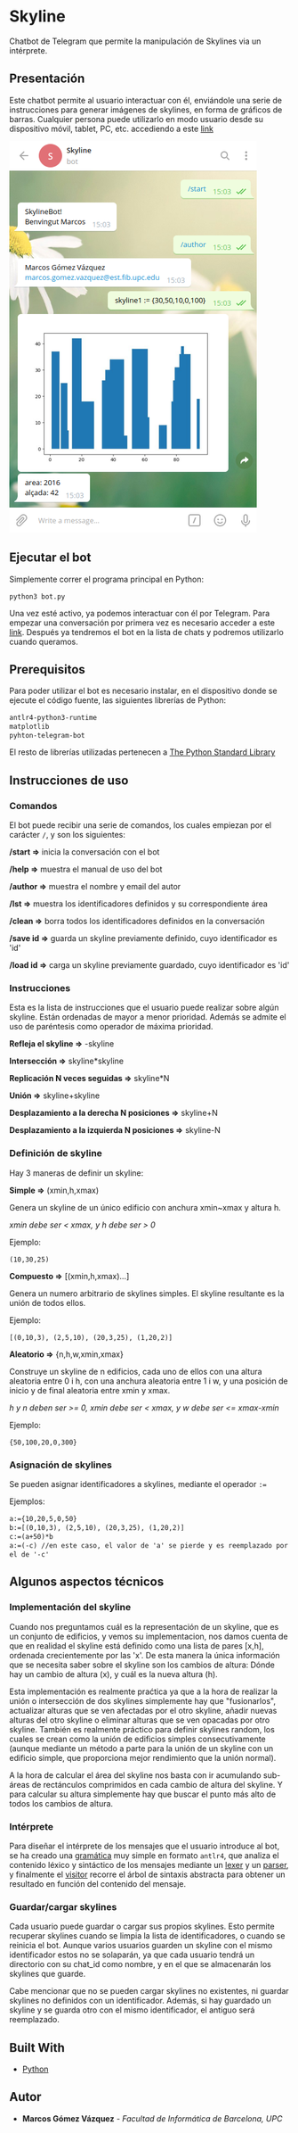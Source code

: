 # Skyline

Chatbot de Telegram que permite la manipulación de Skylines via un intérprete.

## Presentación

Este chatbot permite al usuario interactuar con él, enviándole una serie de instrucciones para generar imágenes de skylines, en forma de gráficos de barras. Cualquier persona puede utilizarlo en modo usuario desde su dispositivo móvil, tablet, PC, etc. accediendo a este [link](http://t.me/skyline_marcos_bot)

![Ejemplo de chat](ejemplo_chat.png)

## Ejecutar el bot

Simplemente correr el programa principal en Python:
```
python3 bot.py
```
Una vez esté activo, ya podemos interactuar con él por Telegram. Para empezar una conversación por primera vez es necesario acceder a este [link](http://t.me/skyline_marcos_bot). Después ya tendremos el bot en la lista de chats y podremos utilizarlo cuando queramos.

## Prerequisitos

Para poder utilizar el bot es necesario instalar, en el dispositivo donde se ejecute el código fuente, las siguientes librerías de Python:

```
antlr4-python3-runtime
matplotlib
pyhton-telegram-bot
```
El resto de librerías utilizadas pertenecen a [The Python Standard Library](https://docs.python.org/3/library/)

## Instrucciones de uso

### Comandos

El bot puede recibir una serie de comandos, los cuales empiezan por el carácter `/`, y son los siguientes:


  **/start   =>** inicia la conversación con el bot

  **/help    =>** muestra el manual de uso del bot

  **/author  =>** muestra el nombre y email del autor

  **/lst     =>** muestra los identificadores definidos y su correspondiente área

  **/clean   =>** borra todos los identificadores definidos en la conversación

  **/save id =>** guarda un skyline previamente definido, cuyo identificador es 'id'

  **/load id =>** carga un skyline previamente guardado, cuyo identificador es 'id'


### Instrucciones

Esta es la lista de instrucciones que el usuario puede realizar sobre algún skyline. Están ordenadas de mayor a menor prioridad.
Además se admite el uso de paréntesis como operador de máxima prioridad.

  **Refleja el skyline =>** -skyline

  **Intersección =>** skyline\*skyline

  **Replicación N veces seguidas =>** skyline\*N

  **Unión =>** skyline+skyline

  **Desplazamiento a la derecha N posiciones =>** skyline+N

  **Desplazamiento a la izquierda N posiciones =>** skyline-N

### Definición de skyline

Hay 3 maneras de definir un skyline:

**Simple =>** (xmin,h,xmax)

Genera un skyline de un único edificio con anchura xmin~xmax y altura h.

*xmin debe ser < xmax, y h debe ser > 0*

Ejemplo:

```
(10,30,25)
```

**Compuesto =>** [(xmin,h,xmax)...]

Genera un numero arbitrario de skylines simples. El skyline resultante es la unión de todos ellos.

Ejemplo:

```
[(0,10,3), (2,5,10), (20,3,25), (1,20,2)]
```

**Aleatorio =>** {n,h,w,xmin,xmax}

Construye un skyline de n edificios, cada uno de ellos con una altura aleatoria entre 0 i h, con una anchura aleatoria entre 1 i w, y una posición de inicio y de final aleatoria entre xmin y xmax.

*h y n deben ser >= 0, xmin debe ser < xmax, y w debe ser <= xmax-xmin*

Ejemplo:

```
{50,100,20,0,300}
```

### Asignación de skylines
Se pueden asignar identificadores a skylines, mediante el operador `:=`

Ejemplos:

```
a:={10,20,5,0,50}
b:=[(0,10,3), (2,5,10), (20,3,25), (1,20,2)]
c:=(a+50)*b
a:=(-c) //en este caso, el valor de 'a' se pierde y es reemplazado por el de '-c'
```

## Algunos aspectos técnicos

### Implementación del skyline

Cuando nos preguntamos cuál es la representación de un skyline, que es un conjunto de edificios, y vemos su implementacion, nos damos cuenta de que en realidad el skyline está definido como una lista de pares [x,h], ordenada crecientemente por las 'x'. De esta manera la única información que se necesita saber sobre el skyline son los cambios de altura: Dónde hay un cambio de altura (x), y cuál es la nueva altura (h).

Esta implementación es realmente praćtica ya que a la hora de realizar la unión o intersección de dos skylines simplemente hay que "fusionarlos", actualizar alturas que se ven afectadas por el otro skyline, añadir nuevas alturas del otro skyline o eliminar alturas que se ven opacadas por otro skyline. También es realmente práctico para definir skylines random, los cuales se crean como la unión de edificios simples consecutivamente (aunque mediante un método a parte para la unión de un skyline con un edificio simple, que proporciona mejor rendimiento que la unión normal).

A la hora de calcular el área del skyline nos basta con ir acumulando sub-áreas de rectánculos comprimidos en cada cambio de altura del skyline. Y para calcular su altura simplemente hay que buscar el punto más alto de todos los cambios de altura.

### Intérprete

Para diseñar el intérprete de los mensajes que el usuario introduce al bot, se ha creado una [gramática](cl/Skyline.g) muy simple en formato `antlr4`, que analiza el contenido léxico y sintáctico de los mensajes mediante un [lexer](SkylineLexer.py) y un [parser](cl/SkylineParser.py), y finalmente el [visitor](cl/SkylineVisitor.py) recorre el árbol de sintaxis abstracta para obtener un resultado en función del contenido del mensaje.

### Guardar/cargar skylines

Cada usuario puede guardar o cargar sus propios skylines. Esto permite recuperar skylines cuando se limpia la lista de identificadores, o cuando se reinicia el bot. Aunque varios usuarios guarden un skyline con el mismo identificador estos no se solaparán, ya que cada usuario tendrá un directorio con su chat_id como nombre, y en el que se almacenarán los skylines que guarde.

Cabe mencionar que no se pueden cargar skylines no existentes, ni guardar skylines no definidos con un identificador. Además, si hay guardado un skyline y se guarda otro con el mismo identificador, el antiguo será reemplazado.

## Built With

* [Python](https://www.python.org/)

## Autor

* **Marcos Gómez Vázquez** - *Facultad de Informática de Barcelona, UPC*
